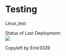 # Testing
Linux_test

Status of Last Deployment:<br>
<img src="https://github.com/Emir3339/Testing/workflows/Deploy to Linux/badge.svg?branch=main"><br>


Copyleft by Emir3339
